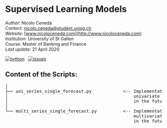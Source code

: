 # Supervised Learning Models

*Author*: Nicolo Ceneda \
*Contact*: nicolo.ceneda@student.unisg.ch \
*Website*: [www.nicoloceneda.com](http://www.nicoloceneda.com) \
*Institution*: University of St Gallen \
*Course*: Master of Banking and Finance \
*Last update*: 21 April 2020

<!-- buttons -->
<p align="left">
    <a href="https://www.python.org/">
        <img src="https://img.shields.io/badge/python-v3-brightgreen.svg"
            alt="python"></a> &nbsp;
    <a href="https://github.com/nicoloceneda/Time-Series-Forecasting/graphs/commit-activity">
        <img src="https://img.shields.io/badge/Maintained%3F-yes-brightgreen.svg"
            alt="issues"></a> &nbsp;
</p>

## Content of the Scripts:
<pre>
│
├── uni_series_single_forecast.py            <-- Implementation of a lstm recurrent neural network for 
│                                                univariate time series forecasting of a single point 
│                                                in the future.
│                                                                                                
└── multi_series_single_forecast.py          <-- Implementation of a lstm recurrent neural network for 
                                                 multivariate time series forecasting of a single point 
                                                 in the future.
</pre>


